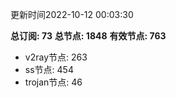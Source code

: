 更新时间2022-10-12 00:03:30

**总订阅: 73**
**总节点: 1848**
**有效节点: 763**
- v2ray节点: 263
- ss节点: 454
- trojan节点: 46
